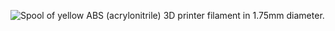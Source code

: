 ﻿![Spool of yellow ABS (acrylonitrile) 3D printer filament in 1.75mm diameter.](https://m.media-amazon.com/images/I/81dgH9opALL._AC_SL1500_.jpg)
